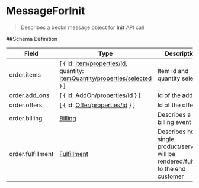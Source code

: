 # MessageForInit

> Describes a beckn message object for **Init** API call

##Schema Definition

| **Field**         | **Type**                                                                                                                                                                            | **Description**                                                                       |
| ----------------- | ----------------------------------------------------------------------------------------------------------------------------------------------------------------------------------- | ------------------------------------------------------------------------------------- |
| order.items       | [ { id: [Item/properties/id](/reference/0.9.3/core/schema-reference/item), quantity: [ItemQuantity/properties/selected](/docs/core-specification/schema-reference/itemquantity) } ] | Item id and quantity selected                                                         |
| order.add_ons     | [ { id: [AddOn/properties/id](/reference/0.9.3/core/schema-reference/addon) } ]                                                                                                     | Id of the addon                                                                       |
| order.offers      | [ { id: [Offer/properties/id](/reference/0.9.3/core/schema-reference/offer) } ]                                                                                                     | Id of the offer                                                                       |
| order.billing     | [Billing](/reference/0.9.3/core/schema-reference/billing)                                                                                                                           | Describes a billing event                                                             |
| order.fulfillment | [Fulfillment](/reference/0.9.3/core/schema-reference/fulfillment)                                                                                                                   | Describes how a single product/service will be rendered/fulfilled to the end customer |
